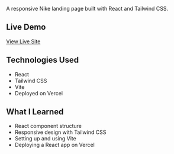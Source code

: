 A responsive Nike landing page built with React and Tailwind CSS.

## Live Demo

[View Live Site](https://your-vercel-link.vercel.app)

## Technologies Used

- React
- Tailwind CSS
- Vite
- Deployed on Vercel


## What I Learned

- React component structure
- Responsive design with Tailwind CSS
- Setting up and using Vite
- Deploying a React app on Vercel


